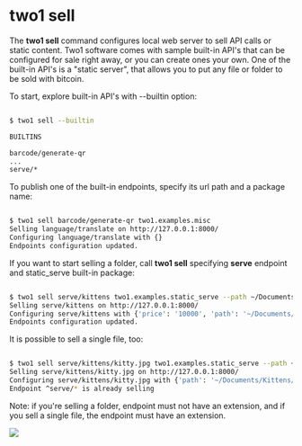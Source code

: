 # two1 sell

The **two1 sell** command configures local web server to sell API calls or static content. Two1 software comes with sample built-in API's that can be configured for sale right away, or you can create ones your own. One of the built-in API's is a "static server", that allows you to put any file or folder to be sold with bitcoin. 

To start, explore built-in API's with --builtin option: 

```bash

$ two1 sell --builtin

BUILTINS

barcode/generate-qr
...
serve/*

```

To publish one of the built-in endpoints, specify its url path and a package name:

```bash

$ two1 sell barcode/generate-qr two1.examples.misc
Selling language/translate on http://127.0.0.1:8000/
Configuring language/translate with {}
Endpoints configuration updated.

```

If you want to start selling a folder, call **two1 sell** specifying **serve** endpoint and static_serve built-in package:

```bash

$ two1 sell serve/kittens two1.examples.static_serve --path ~/Documents/Kittens --price 10000
Selling serve/kittens on http://127.0.0.1:8000/
Configuring serve/kittens with {'price': '10000', 'path': '~/Documents/Kittens'}
Endpoints configuration updated.

```
It is possible to sell a single file, too:
```bash

$ two1 sell serve/kittens/kitty.jpg two1.examples.static_serve --path ~/Documents/Kittens/red.jpeg --price 10000
Selling serve/kittens/kitty.jpg on http://127.0.0.1:8000/
Configuring serve/kittens/kitty.jpg with {'path': '~/Documents/Kittens/red.jpeg', 'price': '10000'}
Endpoint ^serve/* is already selling
```
Note: if you're selling a folder, endpoint must not have an extension, and if you sell a single file, the endpoint must have an extension.

![](https://github.com/21dotco/two1/blob/sergey-sell-static/docs/two1_sell.gif)
 
